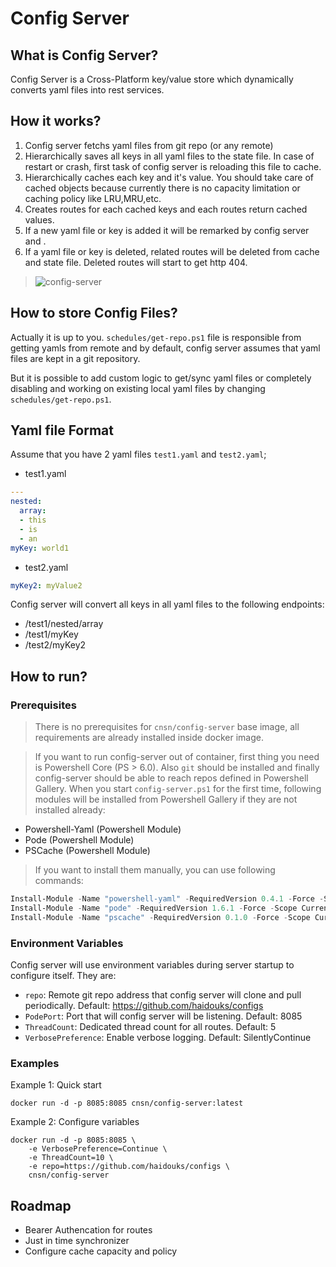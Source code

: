 ﻿# Config Server

## What is Config Server?
Config Server is a Cross-Platform key/value store which dynamically converts yaml files into rest services. 

## How it works?

1. Config server fetchs yaml files from git repo (or any remote)
2. Hierarchically saves all keys in all yaml files to the state file. In case of restart or crash, first task of config server is reloading this file to cache. 
3. Hierarchically caches each key and it's value. You should take care of cached objects because currently there is no capacity limitation or caching policy like LRU,MRU,etc. 
4. Creates routes for each cached keys and each routes return cached values.
5. If a new yaml file or key is added it will be remarked by config server and .
6. If a yaml file or key is deleted, related routes will be deleted from cache and state file. Deleted routes will start to get http 404.

>![config-server](https://user-images.githubusercontent.com/23384662/80245529-8b05de00-8673-11ea-8142-018c7ee5c51f.png)



## How to store Config Files?
Actually it is up to you.  `schedules/get-repo.ps1` file is responsible from getting yamls from remote and by default, config server assumes that yaml files are kept in a git repository. 

But it is possible to add custom logic to get/sync yaml files or completely disabling and working on existing local yaml files by changing `schedules/get-repo.ps1`.



## Yaml file Format
Assume that you have 2 yaml files `test1.yaml` and `test2.yaml`;

* test1.yaml
``` yaml
---
nested:
  array:
  - this
  - is
  - an
myKey: world1
```

* test2.yaml
``` yaml
myKey2: myValue2
```

Config server will convert all keys in all yaml files to the following endpoints:
* /test1/nested/array
* /test1/myKey
* /test2/myKey2


## How to run?

### Prerequisites
>There is no prerequisites for `cnsn/config-server` base image, all requirements are already installed inside docker image.

>If you want to run config-server out of container, first thing you need is Powershell Core (PS > 6.0). Also `git` should be installed and finally config-server should be able to reach repos defined in Powershell Gallery. When you start `config-server.ps1` for the first time, following modules will be installed from Powershell Gallery if they are not installed already:

* Powershell-Yaml (Powershell Module)
* Pode (Powershell Module)
* PSCache (Powershell Module)

>If you want to install them manually, you can use following commands:

``` Powershell
Install-Module -Name "powershell-yaml" -RequiredVersion 0.4.1 -Force -Scope CurrentUser
Install-Module -Name "pode" -RequiredVersion 1.6.1 -Force -Scope CurrentUser
Install-Module -Name "pscache" -RequiredVersion 0.1.0 -Force -Scope CurrentUser
```


### Environment Variables
Config server will use environment variables during server startup to configure itself. They are:
* `repo`: Remote git repo address that config server will clone and pull periodically. Default: https://github.com/haidouks/configs
* `PodePort`: Port that will config server will be listening. Default: 8085
* `ThreadCount`: Dedicated thread count for all routes. Default: 5
* `VerbosePreference`: Enable verbose logging. Default: SilentlyContinue


### Examples
Example 1: Quick start
``` Docker
docker run -d -p 8085:8085 cnsn/config-server:latest
```
Example 2: Configure variables
``` Docker
docker run -d -p 8085:8085 \
    -e VerbosePreference=Continue \
    -e ThreadCount=10 \
    -e repo=https://github.com/haidouks/configs \
    cnsn/config-server
```

## Roadmap
* Bearer Authencation for routes
* Just in time synchronizer
* Configure cache capacity and policy
